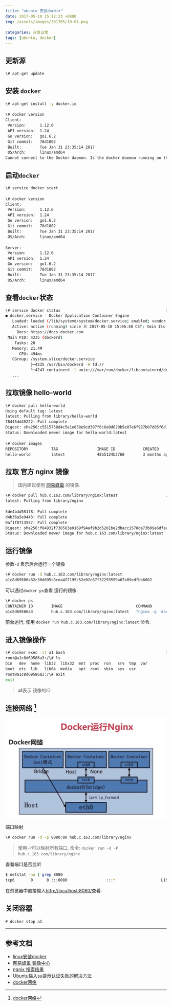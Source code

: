 ```yaml
---
title: "ubuntu 安装docker"
date: 2017-05-10 15:12:23 +0800
img: /assets/images/201705/10-01.png

categories: 开发日常
tags: [ubuntu, docker]
---
```


## 更新源

```bash
\# apt-get update
```

## 安装 `docker`

```bash
\# apt-get install -y docker.io

\# docker version
Client:
 Version:      1.12.6
 API version:  1.24
 Go version:   go1.6.2
 Git commit:   78d1802
 Built:        Tue Jan 31 23:35:14 2017
 OS/Arch:      linux/amd64
Cannot connect to the Docker daemon. Is the docker daemon running on this host?
```

## 启动`docker`

```bash
\# service docker start

\# docker version
Client:
 Version:      1.12.6
 API version:  1.24
 Go version:   go1.6.2
 Git commit:   78d1802
 Built:        Tue Jan 31 23:35:14 2017
 OS/Arch:      linux/amd64

Server:
 Version:      1.12.6
 API version:  1.24
 Go version:   go1.6.2
 Git commit:   78d1802
 Built:        Tue Jan 31 23:35:14 2017
 OS/Arch:      linux/amd64
```

## 查看`docker`状态

```bash
\# service docker status                                              1 ↵
● docker.service - Docker Application Container Engine
   Loaded: loaded (/lib/systemd/system/docker.service; enabled; vendor preset: e
   Active: active (running) since 三 2017-05-10 15:06:48 CST; 4min 15s ago
     Docs: https://docs.docker.com
 Main PID: 4235 (dockerd)
    Tasks: 28
   Memory: 21.4M
      CPU: 494ms
   CGroup: /system.slice/docker.service
           ├─4235 /usr/bin/dockerd -H fd://
           └─4243 containerd -l unix:///var/run/docker/libcontainerd/docker-cont
   ...
```

## 拉取镜像 **hello-world**

```bash
\# docker pull hello-world
Using default tag: latest
latest: Pulling from library/hello-world
78445dd45222: Pull complete
Digest: sha256:c5515758d4c5e1e838e9cd307f6c6a0d620b5e07e6f927b07d05f6d12a1ac8d7
Status: Downloaded newer image for hello-world:latest

\# docker images
REPOSITORY          TAG                 IMAGE ID            CREATED             SIZE
hello-world         latest              48b5124b2768        3 months ago        1.84 kB
```

## 拉取 **官方 nginx** 镜像
>国内建议使用 [网易蜂巢](https://c.163.com/hub#/m/home/) 的镜像.

```bash
\# docker pull hub.c.163.com/library/nginx:latest                     1 ↵
latest: Pulling from library/nginx

5de4b4d551f8: Pull complete
d4b36a5e9443: Pull complete
0af1f0713557: Pull complete
Digest: sha256:f84932f738583e0169f94af9b2d5201be2dbacc1578de73b09a6dfaaa07801d6
Status: Downloaded newer image for hub.c.163.com/library/nginx:latest
```

## 运行镜像

参数`-d` 表示后台运行一个镜像

```bash
\# docker run -d hub.c.163.com/library/nginx:latest
a1c8d69586a32c30d695c8cea4f7195c52e02c67f32293559a67a09edfbb6002
```
可以通过`docker ps`查看 运行的镜像.
```bash
\# docker ps
CONTAINER ID        IMAGE                                COMMAND                  CREATED             STATUS              PORTS               NAMES
a1c8d69586a3        hub.c.163.com/library/nginx:latest   "nginx -g 'daemon off"   11 seconds ago      Up 8 seconds        80/tcp              distracted_leakey
```
前台运行, 使用 `docker run hub.c.163.com/library/nginx:latest` 命令.

## 进入镜像操作

```bash
\# docker exec -it a1 bash                                            1 ↵
root@a1c8d69586a3:/\# ls
bin   dev  home  lib32	libx32	mnt  proc  run	 srv  tmp  var
boot  etc  lib	 lib64	media	opt  root  sbin  sys  usr
root@a1c8d69586a3:/\# exit
exit
```
>**a1**表示 镜像的ID

## 连接网络 [^2]

![docker 网络](/assets/images/201705/10-01.png)

端口映射
```bash
\# docker run -d -p 8080:80 hub.c.163.com/library/nginx
```

>使用`-P`可以映射所有端口, 命令: `docker run -d -P hub.c.163.com/library/nginx`

查看端口是否监听
```bash
$ netstat -na | grep 8080
tcp6       0      0 :::8080                 :::*                    LISTEN
```
在浏览器中直接输入[http://localhost:8080/](http://localhost:8080/)查看.

## 关闭容器
`# docker stop a1`


---
## 参考文档
- [linux安装docker](http://www.imooc.com/video/14619)
- [网易蜂巢 镜像中心](https://c.163.com/hub#/m/home/)
- [ngnix 搜索结果](https://c.163.com/hub#/m/search/?keyword=nginx)
- [Ubuntu输入su提示认证失败的解决方法](http://studiogang.blog.51cto.com/505887/385223)
- [docker网络](http://www.imooc.com/video/14623)


[^2]: [docker网络](http://www.imooc.com/video/14623)
